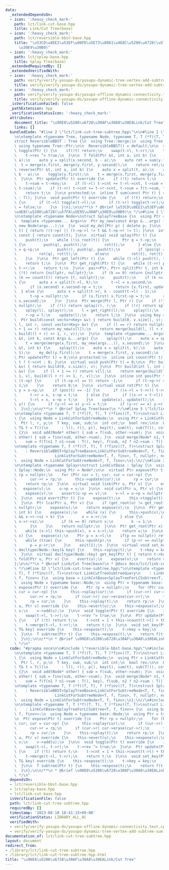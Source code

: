```yaml
---
data:
  _extendedDependsOn:
  - icon: ':heavy_check_mark:'
    path: lct/link-cut-base.hpp
    title: Link/Cut Tree(base)
  - icon: ':heavy_check_mark:'
    path: lct/reversible-bbst-base.hpp
    title: "\u53CD\u8EE2\u53EF\u80FD\u5E73\u8861\u4E8C\u5206\u6728(\u57FA\u5E95\u30AF\
      \u30E9\u30B9)"
  - icon: ':heavy_check_mark:'
    path: lct/splay-base.hpp
    title: Splay Tree(base)
  _extendedRequiredBy: []
  _extendedVerifiedWith:
  - icon: ':heavy_check_mark:'
    path: verify/verify-yosupo-ds/yosupo-dynamic-tree-vertex-add-subtree-sum.test.cpp
    title: verify/verify-yosupo-ds/yosupo-dynamic-tree-vertex-add-subtree-sum.test.cpp
  - icon: ':heavy_check_mark:'
    path: verify/verify-yosupo-ds/yosupo-offline-dynamic-connectivity.test.cpp
    title: verify/verify-yosupo-ds/yosupo-offline-dynamic-connectivity.test.cpp
  _isVerificationFailed: false
  _pathExtension: hpp
  _verificationStatusIcon: ':heavy_check_mark:'
  attributes:
    document_title: "\u90E8\u5206\u6728\u30AF\u30A8\u30EALink/Cut Tree"
    links: []
  bundledCode: "#line 2 \"lct/link-cut-tree-subtree.hpp\"\n\n#line 2 \"lct/reversible-bbst-base.hpp\"\
    \n\ntemplate <typename Tree, typename Node, typename T, T (*f)(T, T), T (*ts)(T)>\n\
    struct ReversibleBBST : Tree {\n  using Tree::merge;\n  using Tree::split;\n \
    \ using typename Tree::Ptr;\n\n  ReversibleBBST() = default;\n\n  virtual void\
    \ toggle(Ptr t) {\n    if(!t) return;\n    swap(t->l, t->r);\n    t->sum = ts(t->sum);\n\
    \    t->rev ^= true;\n  }\n\n  T fold(Ptr &t, int a, int b) {\n    auto x = split(t,\
    \ a);\n    auto y = split(x.second, b - a);\n    auto ret = sum(y.first);\n  \
    \  t = merge(x.first, merge(y.first, y.second));\n    return ret;\n  }\n\n  void\
    \ reverse(Ptr &t, int a, int b) {\n    auto x = split(t, a);\n    auto y = split(x.second,\
    \ b - a);\n    toggle(y.first);\n    t = merge(x.first, merge(y.first, y.second));\n\
    \  }\n\n  Ptr update(Ptr t) override {\n    if (!t) return t;\n    t->cnt = 1;\n\
    \    t->sum = t->key;\n    if (t->l) t->cnt += t->l->cnt, t->sum = f(t->l->sum,\
    \ t->sum);\n    if (t->r) t->cnt += t->r->cnt, t->sum = f(t->sum, t->r->sum);\n\
    \    return t;\n  }\n\n protected:\n  inline T sum(const Ptr t) { return t ? t->sum\
    \ : T(); }\n\n  void push(Ptr t) override {\n    if (!t) return;\n    if (t->rev)\
    \ {\n      if (t->l) toggle(t->l);\n      if (t->r) toggle(t->r);\n      t->rev\
    \ = false;\n    }\n  }\n};\n\n/**\n * @brief \u53CD\u8EE2\u53EF\u80FD\u5E73\u8861\
    \u4E8C\u5206\u6728(\u57FA\u5E95\u30AF\u30E9\u30B9)\n */\n#line 2 \"lct/splay-base.hpp\"\
    \n\ntemplate <typename Node>\nstruct SplayTreeBase {\n  using Ptr = Node *;\n\
    \  template <typename... Args>\n  Ptr my_new(const Args &...args) {\n    return\
    \ new Node(args...);\n  }\n  void my_del(Ptr p) { delete p; }\n\n  bool is_root(Ptr\
    \ t) { return !(t->p) || (t->p->l != t && t->p->r != t); }\n\n  int size(Ptr t)\
    \ const { return count(t); }\n\n  virtual void splay(Ptr t) {\n    if (!t) return;\n\
    \    push(t);\n    while (!is_root(t)) {\n      Ptr q = t->p;\n      if (is_root(q))\
    \ {\n        push(q), push(t);\n        rot(t);\n      } else {\n        Ptr r\
    \ = q->p;\n        push(r), push(q), push(t);\n        if (pos(q) == pos(t))\n\
    \          rot(q), rot(t);\n        else\n          rot(t), rot(t);\n      }\n\
    \    }\n  }\n\n  Ptr get_left(Ptr t) {\n    while (t->l) push(t), t = t->l;\n\
    \    return t;\n  }\n\n  Ptr get_right(Ptr t) {\n    while (t->r) push(t), t =\
    \ t->r;\n    return t;\n  }\n\n  pair<Ptr, Ptr> split(Ptr t, int k) {\n    if\
    \ (!t) return {nullptr, nullptr};\n    if (k == 0) return {nullptr, t};\n    if\
    \ (k == count(t)) return {t, nullptr};\n    push(t);\n    if (k <= count(t->l))\
    \ {\n      auto x = split(t->l, k);\n      t->l = x.second;\n      t->p = nullptr;\n\
    \      if (x.second) x.second->p = t;\n      return {x.first, update(t)};\n  \
    \  } else {\n      auto x = split(t->r, k - count(t->l) - 1);\n      t->r = x.first;\n\
    \      t->p = nullptr;\n      if (x.first) x.first->p = t;\n      return {update(t),\
    \ x.second};\n    }\n  }\n\n  Ptr merge(Ptr l, Ptr r) {\n    if (!l && !r) return\
    \ nullptr;\n    if (!l) return splay(r), r;\n    if (!r) return splay(l), l;\n\
    \    splay(l), splay(r);\n    l = get_right(l);\n    splay(l);\n    l->r = r;\n\
    \    r->p = l;\n    update(l);\n    return l;\n  }\n\n  using Key = decltype(Node::key);\n\
    \  Ptr build(const vector<Key> &v) { return build(0, v.size(), v); }\n  Ptr build(int\
    \ l, int r, const vector<Key> &v) {\n    if (l == r) return nullptr;\n    if (l\
    \ + 1 == r) return my_new(v[l]);\n    return merge(build(l, (l + r) >> 1, v),\
    \ build((l + r) >> 1, r, v));\n  }\n\n  template <typename... Args>\n  void insert(Ptr\
    \ &t, int k, const Args &...args) {\n    splay(t);\n    auto x = split(t, k);\n\
    \    t = merge(merge(x.first, my_new(args...)), x.second);\n  }\n\n  void erase(Ptr\
    \ &t, int k) {\n    splay(t);\n    auto x = split(t, k);\n    auto y = split(x.second,\
    \ 1);\n    my_del(y.first);\n    t = merge(x.first, y.second);\n  }\n\n  virtual\
    \ Ptr update(Ptr t) = 0;\n\n protected:\n  inline int count(Ptr t) const { return\
    \ t ? t->cnt : 0; }\n\n  virtual void push(Ptr t) = 0;\n\n  Ptr build(const vector<Ptr>\
    \ &v) { return build(0, v.size(), v); }\n\n  Ptr build(int l, int r, const vector<Ptr>\
    \ &v) {\n    if (l + 1 >= r) return v[l];\n    return merge(build(l, (l + r) >>\
    \ 1, v), build((l + r) >> 1, r, v));\n  }\n\n  inline int pos(Ptr t) {\n    if\
    \ (t->p) {\n      if (t->p->l == t) return -1;\n      if (t->p->r == t) return\
    \ 1;\n    }\n    return 0;\n  }\n\n  virtual void rot(Ptr t) {\n    Ptr x = t->p,\
    \ y = x->p;\n    if (pos(t) == -1) {\n      if ((x->l = t->r)) t->r->p = x;\n\
    \      t->r = x, x->p = t;\n    } else {\n      if ((x->r = t->l)) t->l->p = x;\n\
    \      t->l = x, x->p = t;\n    }\n    update(x), update(t);\n    if ((t->p =\
    \ y)) {\n      if (y->l == x) y->l = t;\n      if (y->r == x) y->r = t;\n    }\n\
    \  }\n};\n\n/**\n * @brief Splay Tree(base)\n */\n#line 5 \"lct/link-cut-tree-subtree.hpp\"\
    \n\ntemplate <typename T, T (*f)(T, T), T (*finv)(T, T)>\nstruct LinkCutForSubtreeNode\
    \ {\n  using Node = LinkCutForSubtreeNode;\n  using Ptr = LinkCutForSubtreeNode*;\n\
    \  Ptr l, r, p;\n  T key, sum, sub;\n  int cnt;\n  bool rev;\n\n  LinkCutForSubtreeNode(const\
    \ T& t = T())\n      : l(), r(), p(), key(t), sum(t), sub(T()), cnt(1), rev(false)\
    \ {}\n  void add(Node* other) { sub = f(sub, other->sum); }\n  void erase(Node*\
    \ other) { sub = finv(sub, other->sum); }\n  void merge(Node* n1, Node* n2) {\n\
    \    sum = f(f(n1 ? n1->sum : T(), key), f(sub, n2 ? n2->sum : T()));\n  }\n};\n\
    \ntemplate <typename T, T (*f)(T, T), T (*finv)(T, T)>\nstruct SplayTreeForLCSubtree\n\
    \    : ReversibleBBST<SplayTreeBase<LinkCutForSubtreeNode<T, f, finv>>,\n    \
    \                 LinkCutForSubtreeNode<T, f, finv>, T, nullptr, nullptr> {\n\
    \  using Node = LinkCutForSubtreeNode<T, f, finv>;\n};\n//\n#line 2 \"lct/link-cut-base.hpp\"\
    \n\ntemplate <typename Splay>\nstruct LinkCutBase : Splay {\n  using Node = typename\
    \ Splay::Node;\n  using Ptr = Node*;\n\n  virtual Ptr expose(Ptr t) {\n    Ptr\
    \ rp = nullptr;\n    for (Ptr cur = t; cur; cur = cur->p) {\n      this->splay(cur);\n\
    \      cur->r = rp;\n      this->update(cur);\n      rp = cur;\n    }\n    this->splay(t);\n\
    \    return rp;\n  }\n\n  virtual void link(Ptr u, Ptr v) {\n    evert(u);\n \
    \   expose(v);\n    u->p = v;\n  }\n\n  void cut(Ptr u, Ptr v) {\n    evert(u);\n\
    \    expose(v);\n    assert(u->p == v);\n    v->l = u->p = nullptr;\n    this->update(v);\n\
    \  }\n\n  void evert(Ptr t) {\n    expose(t);\n    this->toggle(t);\n    this->push(t);\n\
    \  }\n\n  Ptr lca(Ptr u, Ptr v) {\n    if (get_root(u) != get_root(v)) return\
    \ nullptr;\n    expose(u);\n    return expose(v);\n  }\n\n  Ptr get_kth(Ptr x,\
    \ int k) {\n    expose(x);\n    while (x) {\n      this->push(x);\n      if (x->r\
    \ && x->r->sz > k) {\n        x = x->r;\n      } else {\n        if (x->r) k -=\
    \ x->r->sz;\n        if (k == 0) return x;\n        k -= 1;\n        x = x->l;\n\
    \      }\n    }\n    return nullptr;\n  }\n\n  Ptr get_root(Ptr x) {\n    expose(x);\n\
    \    while (x->l) this->push(x), x = x->l;\n    return x;\n  }\n\n  Ptr get_parent(Ptr\
    \ x) {\n    expose(x);\n    Ptr p = x->l;\n    if(p == nullptr) return nullptr;\n\
    \    while (true) {\n      this->push(p);\n      if (p->r == nullptr) return p;\n\
    \      p = p->r;\n    }\n    exit(1);\n  }\n\n  virtual void set_key(Ptr t, const\
    \ decltype(Node::key)& key) {\n    this->splay(t);\n    t->key = key;\n    this->update(t);\n\
    \  }\n\n  virtual decltype(Node::key) get_key(Ptr t) { return t->key; }\n\n  decltype(Node::key)\
    \ fold(Ptr u, Ptr v) {\n    evert(u);\n    expose(v);\n    return v->sum;\n  }\n\
    };\n\n/**\n * @brief Link/Cut Tree(base)\n * @docs docs/lct/link-cut-tree.md\n\
    \ */\n#line 32 \"lct/link-cut-tree-subtree.hpp\"\n\ntemplate <typename T, T (*f)(T,\
    \ T), T (*finv)(T, T)>\nstruct LinkCutTreeSubtreeQuery\n    : LinkCutBase<SplayTreeForLCSubtree<T,\
    \ f, finv>> {\n  using base = LinkCutBase<SplayTreeForLCSubtree<T, f, finv>>;\n\
    \  using Node = typename base::Node;\n  using Ptr = typename base::Ptr;\n\n  Ptr\
    \ expose(Ptr t) override {\n    Ptr rp = nullptr;\n    for (Ptr cur = t; cur;\
    \ cur = cur->p) {\n      this->splay(cur);\n      if (cur->r) cur->add(cur->r);\n\
    \      cur->r = rp;\n      if (cur->r) cur->erase(cur->r);\n      this->update(cur);\n\
    \      rp = cur;\n    }\n    this->splay(t);\n    return rp;\n  }\n\n  void link(Ptr\
    \ u, Ptr v) override {\n    this->evert(u);\n    this->expose(v);\n    u->p =\
    \ v;\n    v->add(u);\n  }\n\n  void toggle(Ptr t) override {\n    if(!t) return;\n\
    \    swap(t->l, t->r);\n    t->rev ^= true;\n  }\n\n  Ptr update(Ptr t) override\
    \ {\n    if (!t) return t;\n    t->cnt = 1 + this->count(t->l) + this->count(t->r);\n\
    \    t->merge(t->l, t->r);\n    return t;\n  }\n\n  void set_key(Ptr t, const\
    \ T& key) override {\n    this->expose(t);\n    t->key = key;\n    this->update(t);\n\
    \  }\n\n  T subtree(Ptr t) {\n    this->expose(t);\n    return f(t->key, t->sub);\n\
    \  }\n};\n\n/**\n * @brief \u90E8\u5206\u6728\u30AF\u30A8\u30EALink/Cut Tree\n\
    \ */\n"
  code: "#pragma once\n\n#include \"reversible-bbst-base.hpp\"\n#include \"splay-base.hpp\"\
    \n\ntemplate <typename T, T (*f)(T, T), T (*finv)(T, T)>\nstruct LinkCutForSubtreeNode\
    \ {\n  using Node = LinkCutForSubtreeNode;\n  using Ptr = LinkCutForSubtreeNode*;\n\
    \  Ptr l, r, p;\n  T key, sum, sub;\n  int cnt;\n  bool rev;\n\n  LinkCutForSubtreeNode(const\
    \ T& t = T())\n      : l(), r(), p(), key(t), sum(t), sub(T()), cnt(1), rev(false)\
    \ {}\n  void add(Node* other) { sub = f(sub, other->sum); }\n  void erase(Node*\
    \ other) { sub = finv(sub, other->sum); }\n  void merge(Node* n1, Node* n2) {\n\
    \    sum = f(f(n1 ? n1->sum : T(), key), f(sub, n2 ? n2->sum : T()));\n  }\n};\n\
    \ntemplate <typename T, T (*f)(T, T), T (*finv)(T, T)>\nstruct SplayTreeForLCSubtree\n\
    \    : ReversibleBBST<SplayTreeBase<LinkCutForSubtreeNode<T, f, finv>>,\n    \
    \                 LinkCutForSubtreeNode<T, f, finv>, T, nullptr, nullptr> {\n\
    \  using Node = LinkCutForSubtreeNode<T, f, finv>;\n};\n//\n#include \"link-cut-base.hpp\"\
    \n\ntemplate <typename T, T (*f)(T, T), T (*finv)(T, T)>\nstruct LinkCutTreeSubtreeQuery\n\
    \    : LinkCutBase<SplayTreeForLCSubtree<T, f, finv>> {\n  using base = LinkCutBase<SplayTreeForLCSubtree<T,\
    \ f, finv>>;\n  using Node = typename base::Node;\n  using Ptr = typename base::Ptr;\n\
    \n  Ptr expose(Ptr t) override {\n    Ptr rp = nullptr;\n    for (Ptr cur = t;\
    \ cur; cur = cur->p) {\n      this->splay(cur);\n      if (cur->r) cur->add(cur->r);\n\
    \      cur->r = rp;\n      if (cur->r) cur->erase(cur->r);\n      this->update(cur);\n\
    \      rp = cur;\n    }\n    this->splay(t);\n    return rp;\n  }\n\n  void link(Ptr\
    \ u, Ptr v) override {\n    this->evert(u);\n    this->expose(v);\n    u->p =\
    \ v;\n    v->add(u);\n  }\n\n  void toggle(Ptr t) override {\n    if(!t) return;\n\
    \    swap(t->l, t->r);\n    t->rev ^= true;\n  }\n\n  Ptr update(Ptr t) override\
    \ {\n    if (!t) return t;\n    t->cnt = 1 + this->count(t->l) + this->count(t->r);\n\
    \    t->merge(t->l, t->r);\n    return t;\n  }\n\n  void set_key(Ptr t, const\
    \ T& key) override {\n    this->expose(t);\n    t->key = key;\n    this->update(t);\n\
    \  }\n\n  T subtree(Ptr t) {\n    this->expose(t);\n    return f(t->key, t->sub);\n\
    \  }\n};\n\n/**\n * @brief \u90E8\u5206\u6728\u30AF\u30A8\u30EALink/Cut Tree\n\
    \ */\n"
  dependsOn:
  - lct/reversible-bbst-base.hpp
  - lct/splay-base.hpp
  - lct/link-cut-base.hpp
  isVerificationFile: false
  path: lct/link-cut-tree-subtree.hpp
  requiredBy: []
  timestamp: '2023-08-10 18:41:15+09:00'
  verificationStatus: LIBRARY_ALL_AC
  verifiedWith:
  - verify/verify-yosupo-ds/yosupo-offline-dynamic-connectivity.test.cpp
  - verify/verify-yosupo-ds/yosupo-dynamic-tree-vertex-add-subtree-sum.test.cpp
documentation_of: lct/link-cut-tree-subtree.hpp
layout: document
redirect_from:
- /library/lct/link-cut-tree-subtree.hpp
- /library/lct/link-cut-tree-subtree.hpp.html
title: "\u90E8\u5206\u6728\u30AF\u30A8\u30EALink/Cut Tree"
---
```

